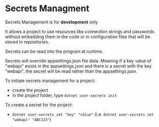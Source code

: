 # Secrets Managment

Secrets Management is for **development** only

It allows a project to use resources like connection strings and passwords without embedding them 
in the code or in configuration files that will be stored in repositories.

Secrets can be read into the program at runtime.

Secrets will override appsettings.json file data. Meaning if a key value of "webapi" exists in the 
appsettings.json and there is a secret with the key "webapi", the secret will be read rather than
the appsettings.json.

To initiate secrets management for a project:
- create the project
- in the project folder, type `dotnet user-secrets init`

To create a secret for the project:
- `dotnet user-secrets set "key" "value"` (i.e. `dotnet user-secrets set "webapi" "ABC123"`)
